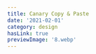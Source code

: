 ```yaml
---
title: Canary Copy & Paste
date: '2021-02-01'
category: design
hasLink: true
previewImage: '8.webp'
---
```


